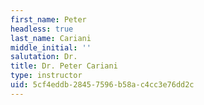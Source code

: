 ```yaml
---
first_name: Peter
headless: true
last_name: Cariani
middle_initial: ''
salutation: Dr.
title: Dr. Peter Cariani
type: instructor
uid: 5cf4eddb-2845-7596-b58a-c4cc3e76dd2c
---
```

